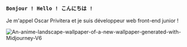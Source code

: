 ### **`Bonjour ! Hello ! こんにちは !`**

Je m'appel Oscar Privitera et je suis développeur web front-end junior !

![An-anime-landscape-wallpaper-of-a-new-wallpaper-generated-with-Midjourney-V6](https://goldpenguin.org/wp-content/uploads/2024/02/An-anime-landscape-wallpaper-of-a-new-wallpaper-generated-with-Midjourney-V6.png)
